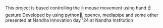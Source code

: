 This project is based controlling the 🖱 mouse movement using hand ☝ gesture
Developed by using python🐍, opencv, mediapipe and some other
presented at Nandha Innovation day '24 at Nandha Institution
